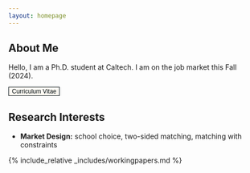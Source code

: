 ```yaml
---
layout: homepage
---
```


## About Me

Hello, I am a Ph.D. student at Caltech. I am on the job market this Fall (2024).

<a href="assets/files/CV-PNDoe.pdf" style="cursor:pointer"><button  class="btn btn-sm z-depth-0" role="button" target="_blank" style="font-size:12px;border:1px solid #000d12;cursor:pointer;color:#000d12;background-color:#fffaf2;">Curriculum Vitae</button></a>

## Research Interests

- **Market Design:** school choice, two-sided matching, matching with constraints

{% include_relative _includes/workingpapers.md %}

